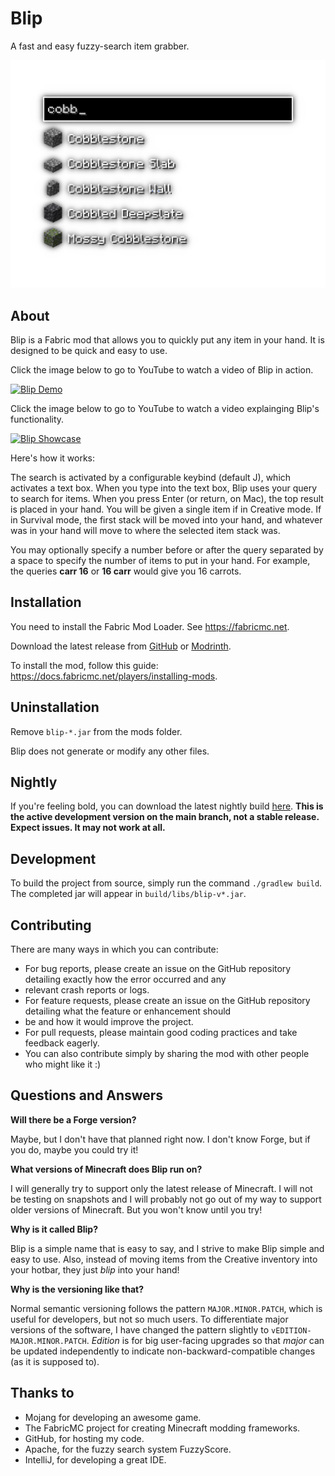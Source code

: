 # Blip

A fast and easy fuzzy-search item grabber.

![Blip gives you a search box that lets you fuzzy find items](repo/images/Blip%20Preview.png)

## About

Blip is a Fabric mod that allows you to quickly put any item in your hand. It is designed to be quick and easy to use.

Click the image below to go to YouTube to watch a video of Blip in action.

[![Blip Demo](https://i.ytimg.com/vi/kvs01urkPoA/maxresdefault.jpg?sqp=-oaymwEmCIAKENAF8quKqQMa8AEB-AH-CYAC0AWKAgwIABABGFsgZSg3MA8=&rs=AOn4CLC1kRDzoviQVTw8SefdISynWkYEug)](https://www.youtube.com/watch?v=kvs01urkPoA)

Click the image below to go to YouTube to watch a video explainging Blip's functionality.

[![Blip Showcase](https://i.ytimg.com/vi/V03D6UsprnQ/maxresdefault.jpg?sqp=-oaymwEmCIAKENAF8quKqQMa8AEB-AH-CYAC0AWKAgwIABABGGUgQShOMA8=&rs=AOn4CLBKl-ZxqYNijPD8tshGWsNGyRKPfQ)](https://www.youtube.com/watch?v=V03D6UsprnQ)

Here's how it works:

The search is activated by a configurable keybind (default J), which activates a text box. When you type into the text
box, Blip uses your query to search for items. When you press Enter (or return, on Mac), the top result is placed in
your hand. You will be given a single item if in Creative mode. If in Survival mode, the first stack will be moved into
your hand, and whatever was in your hand will move to where the selected item stack was.

You may optionally specify a number before or after the query separated by a space to specify the number of items to put
in your hand. For example, the queries **carr 16** or **16 carr** would give you 16 carrots.

## Installation

You need to install the Fabric Mod Loader. See <https://fabricmc.net>.

Download the latest release from [GitHub](https://github.com/BogTheMudWing/Blip/releases) or
[Modrinth](https://modrinth.com/mod/Blip).

To install the mod, follow this guide: <https://docs.fabricmc.net/players/installing-mods>.

## Uninstallation

Remove `blip-*.jar` from the mods folder.

Blip does not generate or modify any other files.

## Nightly

If you're feeling bold, you can download the latest nightly build [here](https://nightly.link/BogTheMudWing/Blip/workflows/build/main/Artifacts.zip). **This is the active development version
on the main branch, not a stable release. Expect issues. It may not work at all.**

## Development

To build the project from source, simply run the command `./gradlew build`. The completed jar will appear in
`build/libs/blip-v*.jar`.

## Contributing

There are many ways in which you can contribute:

- For bug reports, please create an issue on the GitHub repository detailing exactly how the error occurred and any
- relevant crash reports or logs.
- For feature requests, please create an issue on the GitHub repository detailing what the feature or enhancement should
- be and how it would improve the project.
- For pull requests, please maintain good coding practices and take feedback eagerly.
- You can also contribute simply by sharing the mod with other people who might like it :)

## Questions and Answers

**Will there be a Forge version?**

Maybe, but I don't have that planned right now. I don't know Forge, but if you do, maybe you could try it!

**What versions of Minecraft does Blip run on?**

I will generally try to support only the latest release of Minecraft. I will not be testing on snapshots and I will
probably not go out of my way to support older versions of Minecraft. But you won't know until you try!

**Why is it called Blip?**

Blip is a simple name that is easy to say, and I strive to make Blip simple and easy to use. Also, instead of moving
items from the Creative inventory into your hotbar, they just *blip* into your hand!

**Why is the versioning like that?**

Normal semantic versioning follows the pattern `MAJOR.MINOR.PATCH`, which is useful for developers, but not so much
users. To differentiate major versions of the software, I have changed the pattern slightly to
`vEDITION-MAJOR.MINOR.PATCH`. _Edition_ is for big user-facing upgrades so that _major_ can be updated independently to
indicate non-backward-compatible changes (as it is supposed to).

## Thanks to

- Mojang for developing an awesome game.
- The FabricMC project for creating Minecraft modding frameworks.
- GitHub, for hosting my code.
- Apache, for the fuzzy search system FuzzyScore.
- IntelliJ, for developing a great IDE.
